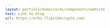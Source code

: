 ```yaml
---
layout: partials/home/cards/components/website
text: Link to blog
url: https://orbs.flipsidecrypto.com/
---
```

